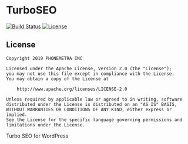 # TurboSEO

[![Build Status](https://api.travis-ci.org/Phonemetra/turbo-seo.svg?branch=master)](https://travis-ci.org/Phonemetra/turbo-seo)
[![License](https://img.shields.io/hexpm/l/plug.svg)](https://github.com/Phonemetra/TurboSEO/blog/master/LICENSE)
## License

    Copyright 2019 PHONEMETRA INC

    Licensed under the Apache License, Version 2.0 (the "License");
    you may not use this file except in compliance with the License.
    You may obtain a copy of the License at

        http://www.apache.org/licenses/LICENSE-2.0

    Unless required by applicable law or agreed to in writing, software
    distributed under the License is distributed on an "AS IS" BASIS,
    WITHOUT WARRANTIES OR CONDITIONS OF ANY KIND, either express or implied.
    See the License for the specific language governing permissions and
    limitations under the License.

Turbo SEO for WordPress
